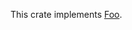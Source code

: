 This crate implements [Foo][__link0].


 [__cargo_doc2readme_dependencies_info]: ggGkYW0AYXSEG2A1lxYoKQz8G-mMuCYkkazmGyjzgxgo7lpJG0EIEr7QCQDEYXKEG4G_gwgEvcYGG2EoT0vHaLDTG4fqY1M3H2exGwLWfvzazW3UYWSBg3JtYXJrZG93bi12ZXJzaW9uLTFlMC4wLjBybWFya2Rvd25fdmVyc2lvbl8x
 [__link0]: https://docs.rs/markdown-version-1/0.0.0/markdown_version_1/struct.Foo.html
